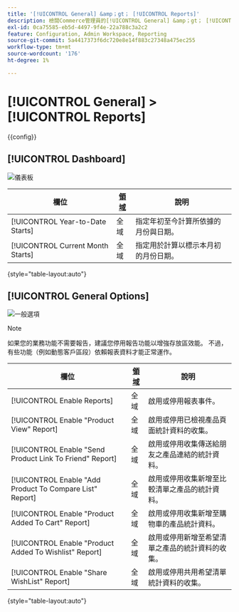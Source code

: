 ```yaml
---
title: '[!UICONTROL General] &amp；gt； [!UICONTROL Reports]'
description: 檢閱Commerce管理員的[!UICONTROL General] &amp；gt； [!UICONTROL Reports]頁面上的組態設定。
exl-id: 0ca75585-eb5d-4497-9f4e-22a788c3a2c2
feature: Configuration, Admin Workspace, Reporting
source-git-commit: 5a4417373f6dc720e8e14f883c27348a475ec255
workflow-type: tm+mt
source-wordcount: '176'
ht-degree: 1%

---
```


# [!UICONTROL General] > [!UICONTROL Reports]

{{config}}

## [!UICONTROL Dashboard]

![儀表板](./assets/reports-dashboard.png)<!-- zoom -->

<!-- [Dashboard](https://experienceleague.adobe.com/en/docs/commerce-admin/start/admin/tools/admin-dashboard) -->

| 欄位 | [領域](../../getting-started/websites-stores-views.md#scope-settings) | 說明 |
|--- |--- |--- |
| [!UICONTROL Year-to-Date Starts] | 全域 | 指定年初至今計算所依據的月份與日期。 |
| [!UICONTROL Current Month Starts] | 全域 | 指定用於計算以標示本月初的月份日期。 |

{style="table-layout:auto"}

## [!UICONTROL General Options]

![一般選項](./assets/reports-general-options.png)<!-- zoom -->

>[!NOTE]
>
>如果您的業務功能不需要報告，建議您停用報告功能以增強存放區效能。 不過，有些功能（例如動態客戶區段）依賴報表資料才能正常運作。

| 欄位 | [領域](../../getting-started/websites-stores-views.md#scope-settings) | 說明 |
|--- |--- |--- |
| [!UICONTROL Enable Reports] | 全域 | 啟用或停用報表事件。 |
| [!UICONTROL Enable "Product View" Report] | 全域 | 啟用或停用已檢視產品頁面統計資料的收集。 |
| [!UICONTROL Enable "Send Product Link To Friend" Report] | 全域 | 啟用或停用收集傳送給朋友之產品連結的統計資料。 |
| [!UICONTROL Enable "Add Product To Compare List" Report] | 全域 | 啟用或停用收集新增至比較清單之產品的統計資料。 |
| [!UICONTROL Enable "Product Added To Cart" Report] | 全域 | 啟用或停用收集新增至購物車的產品統計資料。 |
| [!UICONTROL Enable "Product Added To Wishlist" Report] | 全域 | 啟用或停用新增至希望清單之產品的統計資料的收集。 |
| [!UICONTROL Enable "Share WishList" Report] | 全域 | 啟用或停用共用希望清單統計資料的收集。 |

{style="table-layout:auto"}
